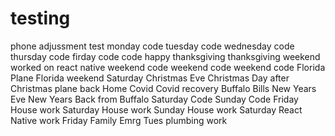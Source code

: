 # testing
phone adjussment test
monday code
tuesday code
wednesday code
thursday code
firday code
code
happy thanksgiving
thanksgiving weekend
worked on react native
weekend code
weekend code
weekend code
Florida Plane
Florida weekend Saturday 
Christmas Eve
Christmas 
Day after Christmas plane back
Home
Covid
Covid recovery 
Buffalo Bills
New Years Eve
New Years
Back from Buffalo
Saturday Code
Sunday Code
Friday House work
Saturday House work
Sunday House work
Saturday React Native work
Friday Family Emrg
Tues plumbing work